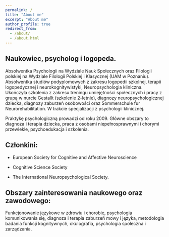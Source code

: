 ```yaml
---
permalink: /
title: "About me"
excerpt: "About me"
author_profile: true
redirect_from:
  - /about/
  - /about.html
---
```


## Naukowiec, psycholog i logopeda.
 Absolwentka Psychologii na Wydziale Nauk Społecznych oraz Filologii polskiej na Wydziale Filologii Polskiej i Klasycznej (UAM w Poznaniu). Absolwentka studiów podyplomowych z zakresu logopedii szkolnej, terapii logopedycznej i neurokognitywistyki, Neuropsychologia kliniczna. Ukończyła szkolenia z zakresu treningu umiejętności społecznych i pracy z grupą w nurcie Gestallt (szkolenie 2-letnie), diagnozy neuropsychologicznej dziecka, diagnozy zaburzeń osobowości oraz Sommerschule fur Neurorehabilitation. W trakcie specjalizacji z psychologii klinicznej.

Praktykę psychologiczną prowadzi od roku 2009. Główne obszary to diagnoza i terapia dziecka, praca z osobami niepełnosprawnymi i chorymi przewlekle, psychoedukacja i szkolenia.

## Członkini:
* European Society for Cognitive and Affective Neuroscience

* Cognitive Science Society

* The International Neuropsychological Society.

## Obszary zainteresowania naukowego oraz zawodowego:

Funkcjonowanie językowe w zdrowiu i chorobie, psychologia komunikowania się, diagnoza i terapia zaburzeń mowy i języka, metodologia badania funkcji kognitywnych, okulografia, psychologia społeczna i zarządzania.
